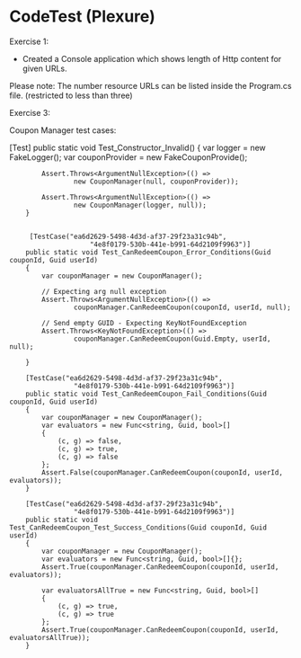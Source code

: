 # CodeTest (Plexure)


Exercise 1:

* Created a Console application which shows length of Http content for given URLs.

Please note: The number resource URLs can be listed inside the Program.cs file. (restricted to less than three)


Exercise 3:

Coupon Manager test cases:

 
 [Test]
   public static void Test_Constructor_Invalid()
        {
            var logger = new FakeLogger();
            var couponProvider = new FakeCouponProvide();
                        
            Assert.Throws<ArgumentNullException>(() => 
                    new CouponManager(null, couponProvider));

            Assert.Throws<ArgumentNullException>(() => 
                    new CouponManager(logger, null));
        }


         [TestCase("ea6d2629-5498-4d3d-af37-29f23a31c94b", 
                        "4e8f0179-530b-441e-b991-64d2109f9963")]
        public static void Test_CanRedeemCoupon_Error_Conditions(Guid couponId, Guid userId)
        {
            var couponManager = new CouponManager();
            
            // Expecting arg null exception
            Assert.Throws<ArgumentNullException>(() => 
                    couponManager.CanRedeemCoupon(couponId, userId, null);
            
            // Send empty GUID - Expecting KeyNotFoundException
            Assert.Throws<KeyNotFoundException>(() => 
                    couponManager.CanRedeemCoupon(Guid.Empty, userId, null);

        }

        [TestCase("ea6d2629-5498-4d3d-af37-29f23a31c94b", 
                    "4e8f0179-530b-441e-b991-64d2109f9963")]
        public static void Test_CanRedeemCoupon_Fail_Conditions(Guid couponId, Guid userId)
        {
            var couponManager = new CouponManager();
            var evaluators = new Func<string, Guid, bool>[]
            {
                (c, g) => false,
                (c, g) => true,
                (c, g) => false
            };
            Assert.False(couponManager.CanRedeemCoupon(couponId, userId, evaluators));
        }

        [TestCase("ea6d2629-5498-4d3d-af37-29f23a31c94b", 
                    "4e8f0179-530b-441e-b991-64d2109f9963")]
        public static void Test_CanRedeemCoupon_Test_Success_Conditions(Guid couponId, Guid userId)
        {
            var couponManager = new CouponManager();
            var evaluators = new Func<string, Guid, bool>[]{};
            Assert.True(couponManager.CanRedeemCoupon(couponId, userId, evaluators));

            var evaluatorsAllTrue = new Func<string, Guid, bool>[]
            {
                (c, g) => true,
                (c, g) => true
            };
            Assert.True(couponManager.CanRedeemCoupon(couponId, userId, evaluatorsAllTrue));
        }
